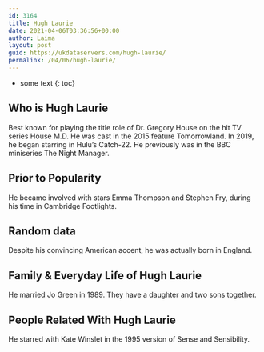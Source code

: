 ```yaml
---
id: 3164
title: Hugh Laurie
date: 2021-04-06T03:36:56+00:00
author: Laima
layout: post
guid: https://ukdataservers.com/hugh-laurie/
permalink: /04/06/hugh-laurie/
---
```


* some text
{: toc}


## Who is Hugh Laurie
                  
                  
                  
Best known for playing the title role of Dr. Gregory House on the hit TV series House M.D. He was cast in the 2015 feature Tomorrowland. In 2019, he began starring in Hulu&#8217;s Catch-22. He previously was in the BBC miniseries The Night Manager.
                  
              
            
              
            
                
                
                
## Prior to Popularity
                  
                  
                  
He became involved with stars Emma Thompson and Stephen Fry, during his time in Cambridge Footlights.
                  
              
            
              
            
                
                
                
## Random data
                  
                  
                  
Despite his convincing American accent, he was actually born in England.
                  
              
            
              
            
                
                
                
## Family & Everyday Life of Hugh Laurie
                  
                  
                  
He married Jo Green in 1989. They have a daughter and two sons together.
                  
              
            
              
            
                
                
                
## People Related With Hugh Laurie
                  
                  
                  
He starred with Kate Winslet in the 1995 version of Sense and Sensibility.
                  
              
            
              
            
                
              
            
              
              
            
            
              
            
          
          
          
